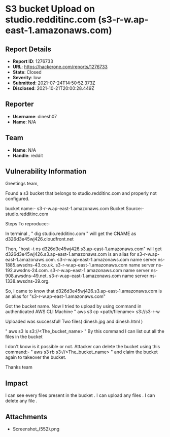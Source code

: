 # S3 bucket Upload on studio.redditinc.com (s3-r-w.ap-east-1.amazonaws.com)

## Report Details
- **Report ID**: 1276733
- **URL**: https://hackerone.com/reports/1276733
- **State**: Closed
- **Severity**: low
- **Submitted**: 2021-07-24T14:50:52.373Z
- **Disclosed**: 2021-10-21T20:00:28.449Z

## Reporter
- **Username**: dinesh07
- **Name**: N/A

## Team
- **Name**: N/A
- **Handle**: reddit

## Vulnerability Information
Greetings team,

Found a s3 bucket that belongs to studio.redditinc.com and properly not configured.

bucket name:- s3-r-w.ap-east-1.amazonaws.com
Bucket Source:-studio.redditinc.com

Steps To reproduce:-

In terminal , " dig studio.redditinc.com "
will get the CNAME as d326d3e45wj426.cloudfront.net

Then, "host -t ns d326d3e45wj426.s3.ap-east-1.amazonaws.com"
will get 
d326d3e45wj426.s3.ap-east-1.amazonaws.com is an alias for s3-r-w.ap-east-1.amazonaws.com.
s3-r-w.ap-east-1.amazonaws.com name server ns-1885.awsdns-43.co.uk.
s3-r-w.ap-east-1.amazonaws.com name server ns-192.awsdns-24.com.
s3-r-w.ap-east-1.amazonaws.com name server ns-908.awsdns-49.net.
s3-r-w.ap-east-1.amazonaws.com name server ns-1338.awsdns-39.org.

So, I came to know that d326d3e45wj426.s3.ap-east-1.amazonaws.com is an alias for "s3-r-w.ap-east-1.amazonaws.com" 

Got the bucket name. Now I tried to upload by using command in authenticated  AWS CLI Machine
" aws s3 cp <path/filename> s3://s3-r-w

Uploaded was successful! Two files( dinesh.jpg and dinesh.html )

" aws s3 ls s3://<The_bucket_name> "
By this command I can list out  all the files in the bucket

I don't know is it possible or not. Attacker can delete the bucket using this command:-
" aws s3 rb s3://<The_bucket_name> "
and claim the bucket again to takeover the bucket.

Thanks team

## Impact

I can see every files present in the bucket .
I can upload any files . 
I can delete any file .

## Attachments
- Screenshot_(552).png
